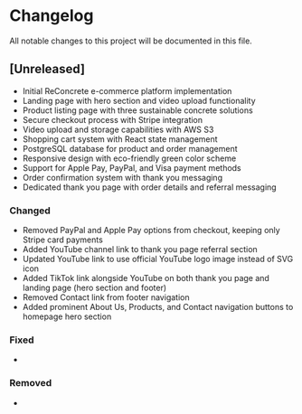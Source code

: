 # Changelog

All notable changes to this project will be documented in this file.

## [Unreleased]

- Initial ReConcrete e-commerce platform implementation
- Landing page with hero section and video upload functionality
- Product listing page with three sustainable concrete solutions
- Secure checkout process with Stripe integration
- Video upload and storage capabilities with AWS S3
- Shopping cart system with React state management
- PostgreSQL database for product and order management
- Responsive design with eco-friendly green color scheme
- Support for Apple Pay, PayPal, and Visa payment methods
- Order confirmation system with thank you messaging
- Dedicated thank you page with order details and referral messaging

### Changed
- Removed PayPal and Apple Pay options from checkout, keeping only Stripe card payments
- Added YouTube channel link to thank you page referral section
- Updated YouTube link to use official YouTube logo image instead of SVG icon
- Added TikTok link alongside YouTube on both thank you page and landing page (hero section and footer)
- Removed Contact link from footer navigation
- Added prominent About Us, Products, and Contact navigation buttons to homepage hero section

### Fixed
- 

### Removed
-